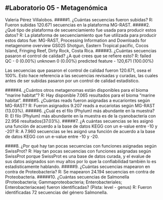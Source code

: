 #Laboratorio 05 - Metagenómica
---
Valeria Pérez Villalobos.
#####1. ¿Cuántas secuencias fueron subidas?
R: Fueron subidas 120.671 secuencias en la plataforma MG-RAST. 
#####2. ¿Qué tipo de plataforma de secuenciamiento fue usada para producir estos datos?
R: La plataforma de secuenciamiento que fue utilizada para producir estos datos fue:  MG-RAST, Processing Information and Downloads for metagenome overview GS025 Shotgun, Eastern Tropical pacific, Cocos Island, Fringing Reef, Dirty Rock, Costa Rica.
#####3. ¿Cuántas secuencias pasaron el control de calidad? ¿A qué crees que se refiere esto?
R: failed QC - 0 (0.00%)
   unknown 0 (0.00%)
   predicted feature - 120,671 (100.00%)

Las secuencias que pasaron el control de calidad fueron 120.671, osea el 100%.
Esto hace referencia a las secuencias revisadas y curadas, las cuales antes de ser subidas pasaron por un control de calidad estadistico. 

#####4. ¿Cuántos otros metagenomas están disponibles para el bioma “marine habitat”?
R: Hay disponible 7.065 resultados para el bioma “marine habitat”.
#####5. ¿Cuántas reads fueron asignadas a eucariontes según MG-RAST?
R: Fueron asignados 9.207 reads a eucariotas según MG-RAST (13.03%). 
#####6. ¿Cuál es el filo (Phylum) más abundante en la muestra?
R: El filo (Phylum) más abundante en la muestra es de la cyanobacteria con 22.956 resultados(37.03%).
#####7. ¿A cuántas secuencias se les asignó una función de acuerdo a la base de datos KEGG con un e-value entre -10 y -20?
R: A 7.960 secuencias se les asignó una función de acuerdo a la base de datos KEGG con un e-value entre -10 y -20.

####8. ¿Por qué hay tan pocas secuencias con funciones asignadas según SwissProt? 
R: Hay tan pocas secuencias con funciones asignadas según SwissProt porque SwissProt es una base de datos curada, y el evalue de sus datos asignados son muy altos por lo que la confiabilidad también lo es estadisticamente hablando. 
#####9. ¿Cuántas secuencias mapearon en contra de Proteobacteria?
R: Se mapearon 24.194 secuencias en contra de Proteobacteria.
#####10. ¿Cuántas secuencias de Salmonella (Proteobacteria; Gammaproteobacteria; Enterobacteriales; Enterobacteriaceae) fueron identificadas? (Pista: level - genus)
R: Fueron identificadas 72 secuencias del género Salmonella.
